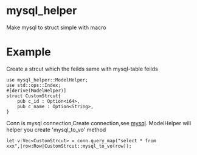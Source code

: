 
# mysql_helper
Make mysql to struct simple with macro

# Example



Create a strcut which the feilds same with mysql-table feilds

    use mysql_helper::ModelHelper;
    use std::ops::Index;
    #[derive(ModelHelper)]
    struct CustomStrcut{
        pub c_id : Option<i64>,
        pub c_name : Option<String>,
    }
    
Conn is mysql connection,Create connection,see [mysql](https://crates.io/crates/mysql).
ModelHelper will helper you create 'mysql_to_vo' method

    let v:Vec<CustomStrcut> = conn.query_map("select * from xxx",|row:Row|CustomStrcut::mysql_to_vo(row));
    

